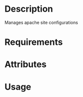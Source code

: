 Description
===========
Manages apache site configurations

Requirements
============

Attributes
==========

Usage
=====

